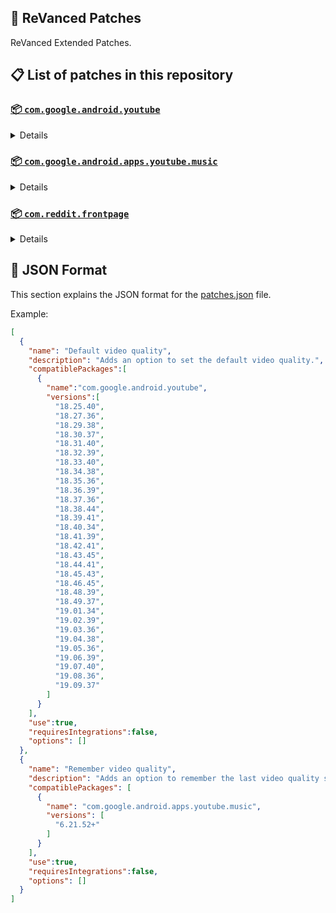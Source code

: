 ## 🧩 ReVanced Patches

ReVanced Extended Patches.

## 📋 List of patches in this repository

### [📦 `com.google.android.youtube`](https://play.google.com/store/apps/details?id=com.google.android.youtube)
<details>

| 💊 Patch | 📜 Description | 🏹 Target Version |
|:--------:|:--------------:|:-----------------:|
| `Add splash animation` | Adds old style splash animation. | 18.25.40 ~ 19.09.37 |
| `Alternative thumbnails` | Adds options to replace video thumbnails using the DeArrow API or image captures from the video. | 18.25.40 ~ 19.09.37 |
| `Ambient mode switch` | Adds an option to bypass the restrictions of ambient mode or disable it completely. | 18.25.40 ~ 19.09.37 |
| `Append time stamps information` | Adds an option to add the current video quality or playback speed in brackets next to the current time. | 18.25.40 ~ 19.09.37 |
| `Change player flyout panel toggles` | Adds an option to use text toggles instead of switch toggles within the additional settings menu. | 18.25.40 ~ 19.09.37 |
| `Change start page` | Adds an option to set which page the app opens in instead of the homepage. | 18.25.40 ~ 19.09.37 |
| `Custom branding heading` | Applies a custom heading in the top left corner within the app. | 18.25.40 ~ 19.09.37 |
| `Custom branding icon YouTube` | Change the YouTube launcher icon to the icon specified in options.json. | 18.25.40 ~ 19.09.37 |
| `Custom branding name YouTube` | Rename the YouTube app to the name specified in options.json. | 18.25.40 ~ 19.09.37 |
| `Custom double tap length` | Add 'double-tap to seek' value. | 18.25.40 ~ 19.09.37 |
| `Custom package name` | Changes the package name for the non-root build of YouTube and YouTube Music to the name specified in options.json. | all |
| `Custom playback speed` | Adds options to customize available playback speeds. | 18.25.40 ~ 19.09.37 |
| `Custom player overlay opacity` | Adds an option to change the opacity of the video player background when player controls are visible. | 18.25.40 ~ 19.09.37 |
| `Custom seekbar color` | Adds an option to customize seekbar colors in video players and video thumbnails. | 18.25.40 ~ 19.09.37 |
| `Default playback speed` | Adds an option to set the default playback speed. | 18.25.40 ~ 19.09.37 |
| `Default video quality` | Adds an option to set the default video quality. | 18.25.40 ~ 19.09.37 |
| `Disable HDR video` | Adds options to disable HDR video. | 18.25.40 ~ 19.09.37 |
| `Disable QUIC protocol` | Adds an option to disable CronetEngine's QUIC protocol. | 18.25.40 ~ 19.09.37 |
| `Disable auto captions` | Adds an option to disable captions from being automatically enabled. | 18.25.40 ~ 19.09.37 |
| `Disable haptic feedback` | Adds an option to disable haptic feedback when swiping the video player. | 18.25.40 ~ 19.09.37 |
| `Disable landscape mode` | Adds an option to disable landscape mode when entering fullscreen. | 18.25.40 ~ 19.09.37 |
| `Disable pip notification` | Disable pip notification when you first launch pip mode. | 18.25.40 ~ 19.09.37 |
| `Disable rolling number animations` | Adds an option to disable rolling number animations of video view count, user likes, and upload time. | 18.43.45 ~ 19.09.37 |
| `Disable shorts on startup` | Adds an option to disable the Shorts player from resuming on app startup when Shorts were last being watched. | 18.25.40 ~ 19.09.37 |
| `Disable speed overlay` | Adds an option to disable 'Play at 2x speed' when pressing and holding in the video player. | 18.25.40 ~ 19.09.37 |
| `Disable update screen` | Adds an option to disable the "Update your app" screen that appears when using an outdated client. | 18.25.40 ~ 19.09.37 |
| `Enable bottom player gestures` | Adds an option to enter fullscreen when swiping down below the video player. | 18.25.40 ~ 19.09.37 |
| `Enable compact controls overlay` | Adds an option to make the fullscreen controls compact. | 18.25.40 ~ 19.09.37 |
| `Enable debug logging` | Adds an option to enable debug logging. | 18.25.40 ~ 19.09.37 |
| `Enable external browser` | Adds an option to always open links in your browser instead of in the in-app-browser. | 18.25.40 ~ 19.09.37 |
| `Enable gradient loading screen` | Adds an option to enable gradient loading screen. | 18.25.40 ~ 19.09.37 |
| `Enable language switch` | Adds an option to enable or disable language switching toggle. | 18.25.40 ~ 19.09.37 |
| `Enable minimized playback` | Enables minimized and background playback. | 18.25.40 ~ 19.09.37 |
| `Enable new splash animation` | Adds an option to enable a new type of splash animation. | 18.25.40 ~ 19.09.37 |
| `Enable new thumbnail preview` | Adds an option to enables the new seekbar thumbnails preview. | 18.25.40 ~ 19.09.37 |
| `Enable old quality layout` | Adds an option to restore the old video quality menu with specific video resolution options. | 18.25.40 ~ 19.09.37 |
| `Enable open links directly` | Adds an option to skip over redirection URLs in external links. | 18.25.40 ~ 19.09.37 |
| `Enable seekbar tapping` | Adds an option to enable tap-to-seek on the seekbar of the video player. | 18.25.40 ~ 19.09.37 |
| `Enable song search` | Adds an option to enable song search in the voice search screen. | 18.30.37 ~ 19.09.37 |
| `Enable tablet mini player` | Adds an option to enable the tablet mini player layout. | 18.25.40 ~ 19.09.37 |
| `Enable tablet navigation bar` | Adds an option to enable the tablet navigation bar. | 18.25.40 ~ 19.09.37 |
| `Enable wide search bar` | Adds an option to replace the search icon with a wide search bar. This will hide the YouTube logo when active. | 18.25.40 ~ 19.09.37 |
| `Force fullscreen` | Adds an option to forcefully open videos in fullscreen. | 18.25.40 ~ 19.09.37 |
| `Force opus codec` | Adds an option to force the opus audio codec instead of the mp4a audio codec. | 18.25.40 ~ 19.09.37 |
| `Force video codec` | Adds an option to force the video codec. | 18.25.40 ~ 19.09.37 |
| `Hide account menu` | Adds the ability to hide account menu elements using a custom filter in the account menu and You tab. | 18.25.40 ~ 19.09.37 |
| `Hide animated button background` | Hides the background of the pause and play animated buttons in the Shorts player. | 18.25.40 ~ 19.09.37 |
| `Hide auto player popup panels` | Adds an option to hide panels (such as live chat) from opening automatically. | 18.25.40 ~ 19.09.37 |
| `Hide autoplay button` | Adds an option to hide the autoplay button in the video player. | 18.25.40 ~ 19.09.37 |
| `Hide autoplay preview` | Adds an option to hide the autoplay preview container when in fullscreen. | 18.25.40 ~ 19.09.37 |
| `Hide button container` | Adds options to hide action buttons below the video player. | 18.25.40 ~ 19.09.37 |
| `Hide captions button` | Adds an option to hide the captions button in the video player. | 18.25.40 ~ 19.09.37 |
| `Hide cast button` | Adds an option to hide the cast button. | 18.25.40 ~ 19.09.37 |
| `Hide category bar` | Adds an option to hide the category bar in feeds. | 18.25.40 ~ 19.09.37 |
| `Hide channel avatar section` | Adds an option to hide the channel avatar section of the subscription feed. | 18.25.40 ~ 19.09.37 |
| `Hide channel profile components` | Adds an option to hide channel profile components. | 18.25.40 ~ 19.09.37 |
| `Hide channel watermark` | Adds an option to hide creator's watermarks in the video player. | 18.25.40 ~ 19.09.37 |
| `Hide collapse button` | Adds an option to hide the collapse button in the video player. | 18.25.40 ~ 19.09.37 |
| `Hide comment component` | Adds options to hide components related to comments. | 18.25.40 ~ 19.09.37 |
| `Hide crowdfunding box` | Adds an option to hide the crowdfunding box between the player and video description. | 18.25.40 ~ 19.09.37 |
| `Hide description components` | Adds an option to hide description components. | 18.25.40 ~ 19.09.37 |
| `Hide double tap overlay filter` | Hides the double tap dark filter layer. | 18.25.40 ~ 19.09.37 |
| `Hide double tap to like animations` | Hides the like animations when double tap the screen in the Shorts player. | 18.25.40 ~ 19.09.37 |
| `Hide end screen cards` | Adds an option to hide suggested video cards at the end of the video in the video player. | 18.25.40 ~ 19.09.37 |
| `Hide end screen overlay` | Adds an option to hide the overlay in fullscreen when swiping up and at the end of videos. | 18.25.40 ~ 19.09.37 |
| `Hide feed flyout panel` | Adds the ability to hide feed flyout panel components using a custom filter. | 18.25.40 ~ 19.09.37 |
| `Hide filmstrip overlay` | Adds an option to hide filmstrip overlay in the video player. | 18.25.40 ~ 19.09.37 |
| `Hide floating microphone` | Adds an option to hide the floating microphone button when searching. | 18.25.40 ~ 19.09.37 |
| `Hide fullscreen panels` | Adds an option to hide panels such as live chat when in fullscreen. | 18.25.40 ~ 19.09.37 |
| `Hide general ads` | Adds options to hide general ads. | 18.25.40 ~ 19.09.37 |
| `Hide handle` | Adds options to hide the handle in the account switcher and You tab. | 18.25.40 ~ 19.09.37 |
| `Hide info cards` | Adds an option to hide info-cards in the video player. | 18.25.40 ~ 19.09.37 |
| `Hide latest videos button` | Adds options to hide latest videos button in home feed. | 18.25.40 ~ 19.09.37 |
| `Hide layout components` | Adds options to hide general layout components. | 18.25.40 ~ 19.09.37 |
| `Hide load more button` | Adds an option to hide the button under videos that loads similar videos. | 18.25.40 ~ 19.09.37 |
| `Hide mix playlists` | Adds an option to hide mix playlists in feed. | 18.25.40 ~ 19.09.37 |
| `Hide music button` | Adds an option to hide the YouTube Music button in the video player. | 18.25.40 ~ 19.09.37 |
| `Hide navigation buttons` | Adds options to hide and change navigation buttons (such as the Shorts button). | 18.25.40 ~ 19.09.37 |
| `Hide navigation label` | Adds an option to hide navigation bar labels. | 18.25.40 ~ 19.09.37 |
| `Hide player button background` | Hides the dark background surrounding the video player controls. | 18.25.40 ~ 19.09.37 |
| `Hide player flyout panel` | Adds options to hide player flyout panel components. | 18.25.40 ~ 19.09.37 |
| `Hide previous next button` | Adds an option to hide the previous and next buttons in the video player. | 18.25.40 ~ 19.09.37 |
| `Hide search term thumbnail` | Adds an option to hide thumbnails in the search term history. | 18.25.40 ~ 19.09.37 |
| `Hide seek message` | Adds an option to hide the 'Slide left or right to seek' or 'Release to cancel' message container in the video player. | 18.39.41 ~ 19.09.37 |
| `Hide seekbar` | Adds an option to hide the seekbar in video player and video thumbnails. | 18.25.40 ~ 19.09.37 |
| `Hide shorts components` | Adds options to hide components related to YouTube Shorts. | 18.25.40 ~ 19.09.37 |
| `Hide snack bar` | Adds an option to hide the snack bar action popup. | 18.25.40 ~ 19.09.37 |
| `Hide suggested actions` | Adds an option to hide the suggested actions bar inside the player. | 18.25.40 ~ 19.09.37 |
| `Hide suggested video overlay` | Adds an option to hide the suggested video overlay at the end of videos. | 18.25.40 ~ 19.09.37 |
| `Hide suggestions shelf` | Adds an option to hide the suggestions shelf in feed. | 18.25.40 ~ 19.09.37 |
| `Hide time stamp` | Adds an option to hide the timestamp in the bottom left of the video player. | 18.25.40 ~ 19.09.37 |
| `Hide toolbar button` | Adds an option to hide the button in the toolbar. | 18.25.40 ~ 19.09.37 |
| `Hide tooltip content` | Hides the tooltip box that appears on first install. | 18.25.40 ~ 19.09.37 |
| `Hide trending searches` | Adds an option to hide trending searches in the search bar. | 18.25.40 ~ 19.09.37 |
| `Hide video ads` | Adds an option to hide ads in the video player. | 18.25.40 ~ 19.09.37 |
| `Hide voice search button` | Hide voice search button in search bar. | 18.25.40 ~ 19.09.37 |
| `Keep landscape mode` | Adds an option to keep landscape mode when turning the screen off and on in fullscreen. | 18.42.41 ~ 19.09.37 |
| `Layout switch` | Adds an option to trick dpi to use tablet or phone layout. | 18.25.40 ~ 19.09.37 |
| `MaterialYou` | Enables MaterialYou theme for Android 12+ | 18.25.40 ~ 19.09.37 |
| `MicroG support` | Allows ReVanced Extended to run without root and under a different package name with MicroG. | 18.25.40 ~ 19.09.37 |
| `Overlay buttons` | Adds an option to display overlay buttons in the video player. | 18.25.40 ~ 19.09.37 |
| `Quick actions components` | Adds options to hide and customize components below the seekbar in fullscreen. | 18.25.40 ~ 19.09.37 |
| `Remove viewer discretion dialog` | Adds an option to remove the dialog that appears when opening a video that has been age-restricted by accepting it automatically. This does not bypass the age restriction. | 18.25.40 ~ 19.09.37 |
| `Return YouTube Dislike` | Shows the dislike count of videos using the Return YouTube Dislike API. | 18.25.40 ~ 19.09.37 |
| `Sanitize sharing links` | Adds an option to remove tracking query parameters from URLs when sharing links. | 18.25.40 ~ 19.09.37 |
| `Settings` | Applies mandatory patches to implement ReVanced Extended settings into the application. | 18.25.40 ~ 19.09.37 |
| `Shorts outline button` | Apply the outline icon to the action button of the Shorts player. | 18.25.40 ~ 19.09.37 |
| `SponsorBlock` | Integrates SponsorBlock which allows skipping video segments such as sponsored content. | 18.25.40 ~ 19.09.37 |
| `Spoof app version` | Adds options to spoof the YouTube client version. This can be used to restore old UI elements and features. | 18.25.40 ~ 19.09.37 |
| `Spoof device dimensions` | Adds an option to spoof the device dimensions which unlocks higher video qualities if they aren't available on the device. | 18.25.40 ~ 19.09.37 |
| `Spoof player parameters` | Adds options to spoof player parameters to prevent playback issues. | 18.25.40 ~ 19.09.37 |
| `Swipe controls` | Adds options to enable and configure volume and brightness swipe controls. | 18.25.40 ~ 19.09.37 |
| `Theme` | Change the app's theme to the values specified in options.json. | 18.25.40 ~ 19.09.37 |
| `Translations` | Add Crowdin translations for YouTube. | 18.25.40 ~ 19.09.37 |
</details>

### [📦 `com.google.android.apps.youtube.music`](https://play.google.com/store/apps/details?id=com.google.android.apps.youtube.music)
<details>

| 💊 Patch | 📜 Description | 🏹 Target Version |
|:--------:|:--------------:|:-----------------:|
| `Amoled` | Applies a pure black theme to some components. | 6.21.52+ |
| `Background play` | Enables playing music in the background. | 6.21.52+ |
| `Bitrate default value` | Sets the audio quality to "Always High" when you first install the app. | 6.21.52+ |
| `Certificate spoof` | Enables YouTube Music to work with Android Auto by spoofing the YouTube Music certificate. | 6.21.52+ |
| `Change start page` | Adds an option to set which page the app opens in instead of the homepage. | 6.21.52+ |
| `Custom branding icon YouTube Music` | Changes the YouTube Music app icon to the icon specified in options.json. | 6.21.52+ |
| `Custom branding name YouTube Music` | Renames the YouTube Music app to the name specified in options.json. | 6.21.52+ |
| `Custom package name` | Changes the package name for the non-root build of YouTube and YouTube Music to the name specified in options.json. | 6.21.52+ |
| `Custom playback speed` | Adds an option to customize available playback speeds. | 6.21.52+ |
| `Disable auto captions` | Adds an option to disable captions from being automatically enabled. | 6.21.52+ |
| `Disable overlay filter` | Removes the dark overlay when comment, share, save to playlist, and flyout panels are open. | 6.21.52+ |
| `Enable black navigation bar` | Adds an option to set the navigation bar color to black. | 6.21.52+ |
| `Enable color match player` | Adds an option to match the color of the miniplayer to the fullscreen player. Deprecated on YT Music 6.34.51+. | 6.21.52 ~ 6.33.52 |
| `Enable compact dialog` | Adds an option to enable the compact flyout menu on phones. | 6.21.52+ |
| `Enable custom filter` | Adds a custom filter which can be used to hide layout components. | 6.21.52+ |
| `Enable debug logging` | Adds an option to enable debug logging. | 6.21.52+ |
| `Enable force minimized player` | Adds an option to keep the miniplayer minimized even when another track is played. | 6.21.52+ |
| `Enable landscape mode` | Adds an option to enable landscape mode when rotating the screen on phones. | 6.21.52+ |
| `Enable minimized playback` | Enables playback in miniplayer for Kids music. | 6.21.52+ |
| `Enable old player background` | Adds an option to return the player background to the old style. Deprecated on YT Music 6.34.51+. | 6.21.52 ~ 6.33.52 |
| `Enable old player layout` | Adds an option to return the player layout to the old style. Deprecated on YT Music 6.31.55+. | 6.21.52 ~ 6.33.52 |
| `Enable old style library shelf` | Adds an option to return the library tab to the old style. | 6.21.52+ |
| `Enable old style miniplayer` | Adds an option to return the miniplayer to the old style. | 6.21.52+ |
| `Enable opus codec` | Adds an option use the opus audio codec instead of the mp4a audio codec. | 6.21.52+ |
| `Enable playback speed` | Adds an option to add a playback speed button to the flyout panel. | 6.21.52+ |
| `Enable zen mode` | Adds an option to change the player background to light grey to reduce eye strain. Deprecated on YT Music 6.34.51+. | 6.21.52 ~ 6.33.52 |
| `Exclusive audio playback` | Unlocks the option to play music without video. | 6.21.52+ |
| `Hide For You shelf` | Adds an option to hide the For You shelf from the homepage. | 6.21.52+ |
| `Hide account menu` | Adds the ability to hide account menu elements using a custom filter. | 6.21.52+ |
| `Hide action bar component` | Adds options to hide action bar components and replace the offline download button with an external download button. | 6.21.52+ |
| `Hide button shelf` | Adds an option to hide the button shelf from the homepage and explore tab. | 6.21.52+ |
| `Hide carousel shelf` | Adds an option to hide the carousel shelf from the homepage and explore tab. | 6.21.52+ |
| `Hide cast button` | Adds an option to hide the cast button. | 6.21.52+ |
| `Hide category bar` | Adds an option to hide the category bar. | 6.21.52+ |
| `Hide channel guidelines` | Adds an option to hide the channel guidelines at the top of the comments section. | 6.21.52+ |
| `Hide double tap overlay filter` | Removes the dark overlay when double-tapping to seek. | 6.21.52+ |
| `Hide emoji picker and time stamp` | Adds an option to hide the emoji picker and time stamp when typing comments. | 6.21.52+ |
| `Hide flyout panel` | Adds options to hide flyout panel components. | 6.21.52+ |
| `Hide fullscreen share button` | Adds an option to hide the share button in the fullscreen player. | 6.21.52+ |
| `Hide general ads` | Adds options to hide general ads. | 6.21.52+ |
| `Hide get premium` | Hides the "Get Music Premium" label from the account menu and settings. | 6.21.52+ |
| `Hide handle` | Adds an option to hide the handle in the account menu. | 6.21.52+ |
| `Hide history button` | Adds an option to hide the history button in the toolbar. | 6.21.52+ |
| `Hide navigation bar component` | Adds options to hide navigation bar components. | 6.21.52+ |
| `Hide new playlist button` | Adds an option to hide the "New playlist" button in the library. | 6.21.52+ |
| `Hide player overlay filter` | Removes the dark overlay when single-tapping player. | 6.21.52+ |
| `Hide playlist card` | Adds an option to hide the playlist card from the homepage. | 6.21.52+ |
| `Hide tap to update button` | Adds an option to hide the tap to update button. | 6.21.52+ |
| `Hide taste builder` | Hides the "Tell us which artists you like" card from the homepage. | 6.21.52+ |
| `Hide terms container` | Adds an option to hide the terms of service container in the account menu. | 6.21.52+ |
| `Hide tooltip content` | Hides the tooltip box that appears when opening the app for the first time. | 6.21.52+ |
| `Hide voice search button` | Hides the voice search button in the search bar. | 6.21.52+ |
| `MicroG support` | Allows YouTube Music to run without root and under a different package name with MicroG. | 6.21.52+ |
| `Remember playback speed` | Adds an option to remember the last playback speed selected. | 6.21.52+ |
| `Remember repeat state` | Adds an option to remember the state of the repeat toggle. | 6.21.52+ |
| `Remember shuffle state` | Adds an option to remember the state of the shuffle toggle. | 6.21.52+ |
| `Remember video quality` | Adds an option to remember the last video quality selected. | 6.21.52+ |
| `Remove viewer discretion dialog` | Adds an option to remove the dialog that appears when opening a video that has been age-restricted by accepting it automatically. This does not bypass the age restriction. | 6.21.52+ |
| `Replace cast button` | Adds an option to replace the cast button in the player with the "Open music" button. | 6.21.52+ |
| `Replace dismiss queue` | Adds an option to replace "Dismiss queue" with "Watch on YouTube" in the flyout menu. | 6.21.52+ |
| `Return YouTube Dislike` | Adds an option to show the dislike count of songs using the Return YouTube Dislike API. | 6.21.52+ |
| `Sanitize sharing links` | Adds an option to remove tracking query parameters from URLs when sharing links. | 6.21.52+ |
| `Settings` | Adds ReVanced Extended settings to YouTube Music. | 6.21.52+ |
| `SponsorBlock` | Adds options to enable and configure SponsorBlock, which can skip undesired video segments such as non-music sections. | 6.21.52+ |
| `Spoof app version` | Adds options to spoof the YouTube Music client version. This can remove the radio mode restriction in Canadian regions or disable real-time lyrics. | 6.21.52+ |
| `Translations` | Adds Crowdin translations for YouTube Music. | 6.21.52+ |
</details>

### [📦 `com.reddit.frontpage`](https://play.google.com/store/apps/details?id=com.reddit.frontpage)
<details>

| 💊 Patch | 📜 Description | 🏹 Target Version |
|:--------:|:--------------:|:-----------------:|
| `Change package name` | Changes the package name for Reddit to the name specified in options.json. | all |
| `Custom branding name Reddit` | Renames the Reddit app to the name specified in options.json. | all |
| `Disable screenshot popup` | Adds an option to disable the popup that shows up when taking a screenshot. | all |
| `Hide ads` | Adds options to hide ads. | all |
| `Hide navigation buttons` | Adds options to hide buttons in the navigation bar. | all |
| `Hide recently visited shelf` | Adds an option to hide the recently visited shelf in the sidebar. | all |
| `Hide toolbar button` | Adds an option to hide the r/place or Reddit recap button in the toolbar. | all |
| `Open links directly` | Adds an option to skip over redirection URLs in external links. | all |
| `Open links externally` | Adds an option to always open links in your browser instead of in the in-app-browser. | all |
| `Premium icon` | Unlocks premium app icons. | all |
| `Remove subreddit dialog` | Adds options to remove the NSFW community warning and notifications suggestion dialogs by dismissing them automatically. | all |
| `Sanitize sharing links` | Adds an option to remove tracking query parameters from URLs when sharing links. | all |
| `Settings` | Adds ReVanced Extended settings to Reddit. | all |
</details>



## 📝 JSON Format

This section explains the JSON format for the [patches.json](patches.json) file.

Example:

```json
[
  {
    "name": "Default video quality",
    "description": "Adds an option to set the default video quality.",
    "compatiblePackages":[
      {
        "name":"com.google.android.youtube",
        "versions":[
          "18.25.40",
          "18.27.36",
          "18.29.38",
          "18.30.37",
          "18.31.40",
          "18.32.39",
          "18.33.40",
          "18.34.38",
          "18.35.36",
          "18.36.39",
          "18.37.36",
          "18.38.44",
          "18.39.41",
          "18.40.34",
          "18.41.39",
          "18.42.41",
          "18.43.45",
          "18.44.41",
          "18.45.43",
          "18.46.45",
          "18.48.39",
          "18.49.37",
          "19.01.34",
          "19.02.39",
          "19.03.36",
          "19.04.38",
          "19.05.36",
          "19.06.39",
          "19.07.40",
          "19.08.36",
          "19.09.37"
        ]
      }
    ],
    "use":true,
    "requiresIntegrations":false,
    "options": []
  },
  {
    "name": "Remember video quality",
    "description": "Adds an option to remember the last video quality selected.",
    "compatiblePackages": [
      {
        "name": "com.google.android.apps.youtube.music",
        "versions": [
          "6.21.52+"
        ]
      }
    ],
    "use":true,
    "requiresIntegrations":false,
    "options": []
  }
]
```